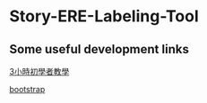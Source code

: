 # Story-ERE-Labeling-Tool

## Some useful development links

[3小時初學者教學](https://youtu.be/yZwlW5INhgk)

[bootstrap](https://bootstrap5.hexschool.com/docs/5.0/getting-started/introduction/)
